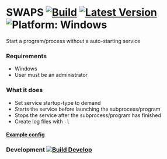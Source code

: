 # SWAPS [![Build](https://img.shields.io/github/workflow/status/litetex/SWAPS/Master%20CI/master)](https://github.com/litetex/SWAPS/actions?query=workflow%3A%22Master+CI%22) [![Latest Version](https://img.shields.io/github/v/release/litetex/SWAPS)](https://github.com/litetex/SWAPS/releases) ![Platform: Windows](https://img.shields.io/badge/windows-supported-5936b0.svg?logo=windows)
Start a program/process without a auto-starting service

### Requirements
* Windows
* User must be an administrator

### What it does
* Set service startup-type to demand
* Starts the service before launching the subprocess/program
* Stops the service after the subprocess/program has finished
* Create log files with ``-l``

#### [Example config](example_config.json)

### Development [![Build Develop](https://img.shields.io/github/workflow/status/litetex/SWAPS/Check%20Build/develop?label=build%20develop)](https://github.com/litetex/SWAPS/actions?query=workflow%3A%22Check+Build%22+branch%3Adevelop)
